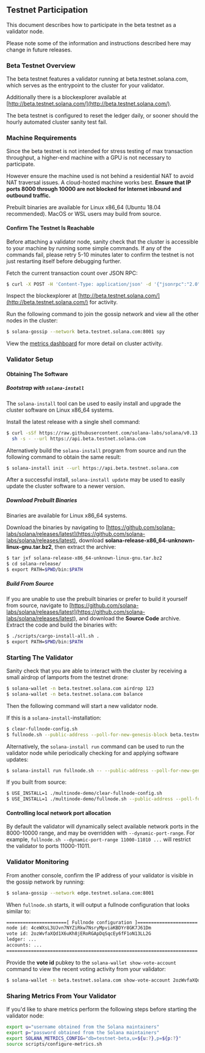 ## Testnet Participation
This document describes how to participate in the beta testnet as a
validator node.

Please note some of the information and instructions described here may change
in future releases.

### Beta Testnet Overview
The beta testnet features a validator running at beta.testnet.solana.com, which
serves as the entrypoint to the cluster for your validator.

Additionally there is a blockexplorer available at
[http://beta.testnet.solana.com/](http://beta.testnet.solana.com/).

The beta testnet is configured to reset the ledger daily, or sooner
should the hourly automated cluster sanity test fail.

### Machine Requirements
Since the beta testnet is not intended for stress testing of max transaction
throughput, a higher-end machine with a GPU is not necessary to participate.

However ensure the machine used is not behind a residential NAT to avoid NAT
traversal issues.  A cloud-hosted machine works best.  **Ensure that IP ports
8000 through 10000 are not blocked for Internet inbound and outbound traffic.**

Prebuilt binaries are available for Linux x86_64 (Ubuntu 18.04 recommended).
MacOS or WSL users may build from source.

#### Confirm The Testnet Is Reachable
Before attaching a validator node, sanity check that the cluster is accessible
to your machine by running some simple commands.  If any of the commands fail,
please retry 5-10 minutes later to confirm the testnet is not just restarting
itself before debugging further.

Fetch the current transaction count over JSON RPC:
```bash
$ curl -X POST -H 'Content-Type: application/json' -d '{"jsonrpc":"2.0","id":1, "method":"getTransactionCount"}' http://beta.testnet.solana.com:8899
```

Inspect the blockexplorer at [http://beta.testnet.solana.com/](http://beta.testnet.solana.com/) for activity.

Run the following command to join the gossip network and view all the other nodes in the cluster:
```bash
$ solana-gossip --network beta.testnet.solana.com:8001 spy
```

View the [metrics dashboard](
https://metrics.solana.com:3000/d/U9-26Cqmk/testnet-monitor-cloud?refresh=60s&orgId=2&var-testnet=testnet-beta&var-hostid=All)
for more detail on cluster activity.

### Validator Setup
#### Obtaining The Software
##### Bootstrap with `solana-install`

The `solana-install` tool can be used to easily install and upgrade the cluster
software on Linux x86_64 systems.

Install the latest release with a single shell command:
```bash
$ curl -sSf https://raw.githubusercontent.com/solana-labs/solana/v0.13.0/install/solana-install-init.sh | \
  sh -s - --url https://api.beta.testnet.solana.com
```

Alternatively build the `solana-install` program from source and run the
following command to obtain the same result:
```bash
$ solana-install init --url https://api.beta.testnet.solana.com
```

After a successful install, `solana-install update` may be used to easily update the cluster
software to a newer version.

##### Download Prebuilt Binaries
Binaries are available for Linux x86_64 systems.

Download the binaries by navigating to
[https://github.com/solana-labs/solana/releases/latest](https://github.com/solana-labs/solana/releases/latest),
download **solana-release-x86_64-unknown-linux-gnu.tar.bz2**, then extract the
archive:
```bash
$ tar jxf solana-release-x86_64-unknown-linux-gnu.tar.bz2
$ cd solana-release/
$ export PATH=$PWD/bin:$PATH
```
##### Build From Source
If you are unable to use the prebuilt binaries or prefer to build it yourself
from source, navigate to
[https://github.com/solana-labs/solana/releases/latest](https://github.com/solana-labs/solana/releases/latest),
and download the **Source Code** archive.  Extract the code and build the
binaries with:
```bash
$ ./scripts/cargo-install-all.sh .
$ export PATH=$PWD/bin:$PATH
```

### Starting The Validator
Sanity check that you are able to interact with the cluster by receiving a small
airdrop of lamports from the testnet drone:
```bash
$ solana-wallet -n beta.testnet.solana.com airdrop 123
$ solana-wallet -n beta.testnet.solana.com balance
```

Then the following command will start a new validator node.

If this is a `solana-install`-installation:
```bash
$ clear-fullnode-config.sh
$ fullnode.sh --public-address --poll-for-new-genesis-block beta.testnet.solana.com
```

Alternatively, the `solana-install run` command can be used to run the validator
node while periodically checking for and applying software updates:
```bash
$ solana-install run fullnode.sh -- --public-address --poll-for-new-genesis-block beta.testnet.solana.com
```

If you built from source:
```bash
$ USE_INSTALL=1 ./multinode-demo/clear-fullnode-config.sh
$ USE_INSTALL=1 ./multinode-demo/fullnode.sh --public-address --poll-for-new-genesis-block beta.testnet.solana.com
```

#### Controlling local network port allocation
By default the validator will dynamically select available network ports in the
8000-10000 range, and may be overridden with `--dynamic-port-range`.  For
example, `fullnode.sh --dynamic-port-range 11000-11010 ...` will restrict the
validator to ports 11000-11011.

### Validator Monitoring
From another console, confirm the IP address of your validator is visible in the
gossip network by running:
```bash
$ solana-gossip --network edge.testnet.solana.com:8001
```

When `fullnode.sh` starts, it will output a fullnode configuration that looks
similar to:
```bash
======================[ Fullnode configuration ]======================
node id: 4ceWXsL3UJvn7NYZiRkw7NsryMpviaKBDYr8GK7J61Dm
vote id: 2ozWvfaXQd1X6uKh8jERoRGApDqSqcEy6fF1oN13LL2G
ledger: ...
accounts: ...
======================================================================
```

Provide the **vote id** pubkey to the `solana-wallet show-vote-account` command to view
the recent voting activity from your validator:
```bash
$ solana-wallet -n beta.testnet.solana.com show-vote-account 2ozWvfaXQd1X6uKh8jERoRGApDqSqcEy6fF1oN13LL2G
```

### Sharing Metrics From Your Validator
If you'd like to share metrics perform the following steps before starting the
validator node:
```bash
export u="username obtained from the Solana maintainers"
export p="password obtained from the Solana maintainers"
export SOLANA_METRICS_CONFIG="db=testnet-beta,u=${u:?},p=${p:?}"
source scripts/configure-metrics.sh
```

